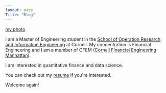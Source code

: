```yaml
---
layout: page
Title: "Blog"
---
```


[my photo](https://zhanhongtuyao.github.io/IMG_9335.jpg)

I am a Master of Engineering student in the [School of Operation Research and Information Engineering](https://www.orie.cornell.edu/orie) at Cornell. My concentration is Financial Engineering and I am a member of CFEM ([Cornell Financial Engineering Manhattan](https://www.orie.cornell.edu/orie/cfem)).

I am interested in quantitative finance and data science.

You can check out my [resume]({{zhanhongtuyao.github.io}}/Yao.Zhanhongtu.Resume.pdf) if you're interested.

Welcome again!
